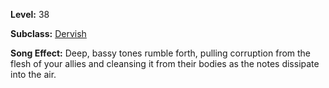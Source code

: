 <!-- TITLE: Song: Purifying Percussion -->

**Level:** 38

**Subclass:** [Dervish](dervish)

**Song Effect:** Deep, bassy tones rumble forth, pulling corruption from the flesh of your allies and cleansing it from their bodies as the notes dissipate into the air.